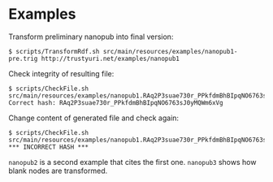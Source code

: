 Examples
========

Transform preliminary nanopub into final version:

    $ scripts/TransformRdf.sh src/main/resources/examples/nanopub1-pre.trig http://trustyuri.net/examples/nanopub1

Check integrity of resulting file:

    $ scripts/CheckFile.sh src/main/resources/examples/nanopub1.RAq2P3suae730r_PPkfdmBhBIpqNO6763sJ0yMQWm6xVg.trig
    Correct hash: RAq2P3suae730r_PPkfdmBhBIpqNO6763sJ0yMQWm6xVg

Change content of generated file and check again:

    $ scripts/CheckFile.sh src/main/resources/examples/nanopub1.RAq2P3suae730r_PPkfdmBhBIpqNO6763sJ0yMQWm6xVg.trig
    *** INCORRECT HASH ***

`nanopub2` is a second example that cites the first one. `nanopub3` shows how blank nodes are
transformed.
